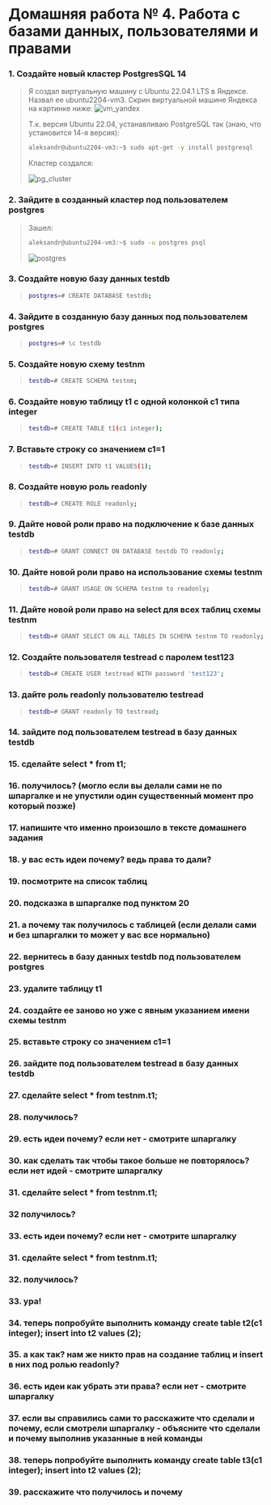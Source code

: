 # Домашняя работа № 4. Работа с базами данных, пользователями и правами

### 1. Cоздайте новый кластер PostgresSQL 14
> Я создал виртуальную машину с Ubuntu 22.04.1 LTS в Яндексе. Назвал ее ubuntu2204-vm3. Скрин виртуальной машине Яндекса на картинке ниже:
> <image src="images/vm_yandex.png" alt="vm_yandex">
>
> Т.к. версия Ubuntu 22.04, устанавливаю PostgreSQL так (знаю, что установится 14-я версия):
> ```sh
> aleksandr@ubuntu2204-vm3:~$ sudo apt-get -y install postgresql
> ```
> Кластер создался:
> 
> <image src="images/pg_cluster.png" alt="pg_cluster">
### 2. Зайдите в созданный кластер под пользователем postgres
> Зашел:
> ```sh
> aleksandr@ubuntu2204-vm3:~$ sudo -u postgres psql
> ```
> <image src="images/postgres.png" alt="postgres">

### 3. Cоздайте новую базу данных testdb
> ```sh
> postgres=# CREATE DATABASE testdb;
> ```

### 4. Зайдите в созданную базу данных под пользователем postgres
> ```sh
> postgres=# \c testdb
> ```

### 5. Создайте новую схему testnm
> ```sh
> testdb=# CREATE SCHEMA testnm;
> ```

### 6. Создайте новую таблицу t1 с одной колонкой c1 типа integer
> ```sh
> testdb=# CREATE TABLE t1(c1 integer);
> ```

### 7. Вставьте строку со значением c1=1
> ```sh
> testdb=# INSERT INTO t1 VALUES(1);
> ```

### 8. Создайте новую роль readonly
> ```sh
> testdb=# CREATE ROLE readonly;
> ```

### 9. Дайте новой роли право на подключение к базе данных testdb
> ```sh
> testdb=# GRANT CONNECT ON DATABASE testdb TO readonly;
> ```

### 10. Дайте новой роли право на использование схемы testnm
> ```sh
> testdb=# GRANT USAGE ON SCHEMA testnm to readonly;
> ```

### 11. Дайте новой роли право на select для всех таблиц схемы testnm
> ```sh
> testdb=# GRANT SELECT ON ALL TABLES IN SCHEMA testnm TO readonly;
> ```

### 12. Создайте пользователя testread с паролем test123
> ```sh
> testdb=# CREATE USER testread WITH password 'test123';
> ```

### 13. дайте роль readonly пользователю testread
> ```sh
> testdb=# GRANT readonly TO testread;
> ```

### 14. зайдите под пользователем testread в базу данных testdb

### 15. сделайте select * from t1;

### 16. получилось? (могло если вы делали сами не по шпаргалке и не упустили один существенный момент про который позже)

### 17. напишите что именно произошло в тексте домашнего задания

### 18. у вас есть идеи почему? ведь права то дали?

### 19. посмотрите на список таблиц

### 20. подсказка в шпаргалке под пунктом 20

### 21. а почему так получилось с таблицей (если делали сами и без шпаргалки то может у вас все нормально)

### 22. вернитесь в базу данных testdb под пользователем postgres

### 23. удалите таблицу t1

### 24. создайте ее заново но уже с явным указанием имени схемы testnm

### 25. вставьте строку со значением c1=1

### 26. зайдите под пользователем testread в базу данных testdb

### 27. сделайте select * from testnm.t1;

### 28. получилось?

### 29. есть идеи почему? если нет - смотрите шпаргалку

### 30. как сделать так чтобы такое больше не повторялось? если нет идей - смотрите шпаргалку

### 31. сделайте select * from testnm.t1;

### 32 получилось?

### 33. есть идеи почему? если нет - смотрите шпаргалку

### 31. сделайте select * from testnm.t1;

### 32. получилось?

### 33. ура!

### 34. теперь попробуйте выполнить команду create table t2(c1 integer); insert into t2 values (2);

### 35. а как так? нам же никто прав на создание таблиц и insert в них под ролью readonly?

### 36. есть идеи как убрать эти права? если нет - смотрите шпаргалку

### 37. если вы справились сами то расскажите что сделали и почему, если смотрели шпаргалку - объясните что сделали и почему выполнив указанные в ней команды

### 38. теперь попробуйте выполнить команду create table t3(c1 integer); insert into t2 values (2);

### 39. расскажите что получилось и почему